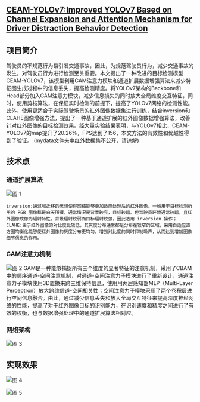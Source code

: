 ## [CEAM-YOLOv7:Improved YOLOv7 Based on Channel Expansion and Attention Mechanism for Driver Distraction Behavior Detection](https://ieeexplore.ieee.org/document/9980374/metrics)
## 项目简介
驾驶员的不规范行为易引发交通事故，因此，为规范驾驶员行为，减少交通事故的发生，对驾驶员行为进行检测至关重要。本文提出了一种改进的目标检测模型CEAM-YOLOv7，该模型利用GAM注意力模块和通道扩展数据增强算法来减少特征图生成过程中的信息丢失，提高检测精度。将YOLOv7架构的Backbone和Head部分加入GAM注意力模块，减少信息损失的同时放大全局维度交互特征，同时，使用剪枝算法，在保证实时检测的前提下，提高了YOLOv7网络的检测性能。此外，使用更适合于实际驾驶场景的红外图像数据集进行训练，结合inversion和CLAHE图像增强方法，提出了一种基于通道扩展的红外图像数据增强算法，改善针对红外图像的目标检测效果。经大量实验结果表明，与YOLOv7相比，CEAM-YOLOv7的map提升了20.26%，FPS达到了156，本文方法的有效性和优越性得到了验证。 
(mydata文件夹中红外数据集不公开，请谅解)
## 技术点
### 通道扩展算法
![图 1](https://raw.sevencdn.com/Arrowes/Arrowes-Blogbackup/main/images/Project1.png)  

```
inversion:通过域迁移的思想使得网络能够更加适应处理后的红外图像。一般用于目标检测所用的 RGB 图像都是白天所摄，通常情况是背景较亮，目标较暗。但驾驶员环境通常较暗，且红外图像成像为辐射特性，背景辐射较弱而目标辐射较强，因此选用 inversion 操作；
CLAHE:由于红外图像的对比度比较低，其灰度分布通常都是分布在较窄的区域，采用自适应直方图均衡化能够使红外图像的灰度分布更均匀，增强对比度的同时抑制噪声，从而达到增加图像细节信息的作用。
```
### GAM注意力机制
![图 2](https://raw.sevencdn.com/Arrowes/Arrowes-Blogbackup/main/images/Project2.png) 
GAM是一种能够捕捉所有三个维度的显著特征的注意机制，采用了CBAM中的顺序通道-空间注意机制，对通道-空间注意力子模块进行了重新设计，通道注意力子模块使用3D置换来跨三维保持信息，使用用两层感知器MLP（Multi-Layer Perceptron）放大跨维信道-空间相关性；空间注意力子模块采用了两个卷积层进行空间信息融合。由此，通过减少信息丢失和放大全局交互特征来提高深度神经网络的性能，提高了对于红外图像目标的识别能力，在识别速度和精度之间进行了有效的权衡，也与数据增强处理中的通道扩展算法相对应。
### 网络架构
![图 3](https://raw.sevencdn.com/Arrowes/Arrowes-Blogbackup/main/images/Project3.png)  

## 实现效果
 ![图 4](https://raw.sevencdn.com/Arrowes/Arrowes-Blogbackup/main/images/Project4.png)  

![图 5](https://raw.sevencdn.com/Arrowes/Arrowes-Blogbackup/main/images/Project5.png)  
